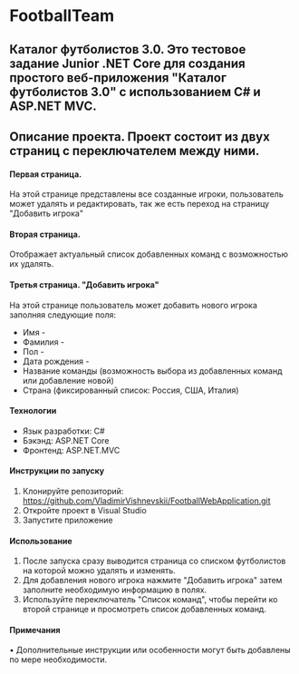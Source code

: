 # FootballTeam

## Каталог футболистов 3.0. Это тестовое задание Junior .NET Core для создания простого веб-приложения "Каталог футболистов 3.0" с использованием C# и ASP.NET MVC. 

## Описание проекта. Проект состоит из двух страниц с переключателем между ними. 

#### Первая страница. 
На этой странице представлены все созданные игроки, пользователь может удалять и редактировать, так же есть переход на страницу "Добавить игрока"
  
#### Вторая страница. 
Отображает актуальный список добавленных команд с возможностью их удалять. 

#### Третья страница. "Добавить игрока"
На этой странице пользователь может добавить нового игрока заполняя следующие поля:
- Имя -
- Фамилия -
- Пол -
- Дата рождения -
- Название команды (возможность выбора из добавленных команд или добавление новой) 
- Страна (фиксированный список: Россия, США, Италия)

#### Технологии
- Язык разработки: C#
- Бэкэнд: ASP.NET Core
- Фронтенд: ASP.NET.MVC 


#### Инструкции по запуску 

1. Клонируйте репозиторий: https://github.com/VladimirVishnevskii/FootballWebApplication.git
2. Откройте проект в Visual Studio
3. Запустите приложение

#### Использование
1.	После запуска сразу выводится страница со списком футболистов на которой можно удалять и изменять.
2.	Для добавления нового игрока нажмите "Добавить игрока" затем заполните необходимую информацию в полях.
3.	Используйте переключатель "Список команд", чтобы перейти ко второй странице и просмотреть список добавленных команд.

   
#### Примечания
•	Дополнительные инструкции или особенности могут быть добавлены по мере необходимости.
